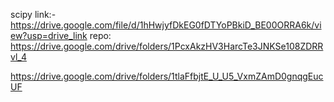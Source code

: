 scipy link:-
https://drive.google.com/file/d/1hHwjyfDkEG0fDTYoPBkiD_BE00ORRA6k/view?usp=drive_link
repo:
https://drive.google.com/drive/folders/1PcxAkzHV3HarcTe3JNKSe108ZDRRvl_4

https://drive.google.com/drive/folders/1tlaFfbjtE_U_U5_VxmZAmD0gnqgEucUF